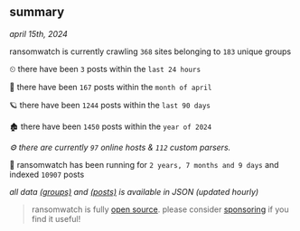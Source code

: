 
## summary
_april 15th, 2024_

ransomwatch is currently crawling `368` sites belonging to `183` unique groups

⏲ there have been `3` posts within the `last 24 hours`

🦈 there have been `167` posts within the `month of april`

🪐 there have been `1244` posts within the `last 90 days`

🏚 there have been `1450` posts within the `year of 2024`

_⚙️ there are currently `97` online hosts & `112` custom parsers._

🦕 ransomwatch has been running for `2 years, 7 months and 9 days` and indexed `10907` posts

_all data  [(groups)](http://ransomwhat.telemetry.ltd/groups) and [(posts)](http://ransomwhat.telemetry.ltd/posts) is available in JSON (updated hourly)_

> ransomwatch is fully [open source](https://github.com/joshhighet/ransomwatch#ransomwatch--). please consider [sponsoring](https://github.com/sponsors/joshhighet) if you find it useful!
